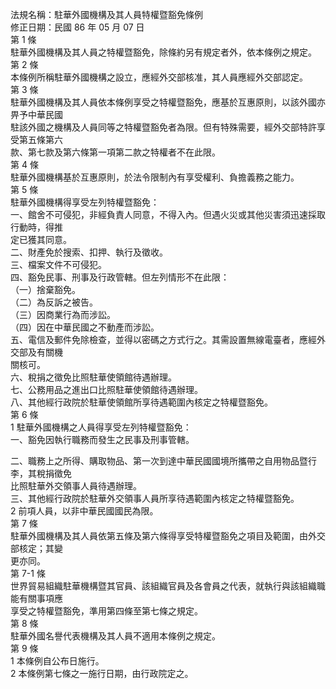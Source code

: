 法規名稱：駐華外國機構及其人員特權暨豁免條例  
修正日期：民國 86 年 05 月 07 日  
第 1 條  
駐華外國機構及其人員之特權暨豁免，除條約另有規定者外，依本條例之規定。  
第 2 條  
本條例所稱駐華外國機構之設立，應經外交部核准，其人員應經外交部認定。  
第 3 條  
駐華外國機構及其人員依本條例享受之特權暨豁免，應基於互惠原則，以該外國亦畀予中華民國  
駐該外國之機構及人員同等之特權暨豁免者為限。但有特殊需要，經外交部特許享受第五條第六  
款、第七款及第六條第一項第二款之特權者不在此限。  
第 4 條  
駐華外國機構基於互惠原則，於法令限制內有享受權利、負擔義務之能力。  
第 5 條  
駐華外國機構得享受左列特權暨豁免：  
一、館舍不可侵犯，非經負責人同意，不得入內。但遇火災或其他災害須迅速採取行動時，得推  
定已獲其同意。  
二、財產免於搜索、扣押、執行及徵收。  
三、檔案文件不可侵犯。  
四、豁免民事、刑事及行政管轄。但左列情形不在此限：  
（一）捨棄豁免。  
（二）為反訴之被告。  
（三）因商業行為而涉訟。  
（四）因在中華民國之不動產而涉訟。  
五、電信及郵件免除檢查，並得以密碼之方式行之。其需設置無線電臺者，應經外交部及有關機  
關核可。  
六、稅捐之徵免比照駐華使領館待遇辦理。  
七、公務用品之進出口比照駐華使領館待遇辦理。  
八、其他經行政院於駐華使領館所享待遇範圍內核定之特權暨豁免。  
第 6 條  
1 駐華外國機構之人員得享受左列特權暨豁免：  
一、豁免因執行職務而發生之民事及刑事管轄。  


二、職務上之所得、購取物品、第一次到達中華民國國境所攜帶之自用物品暨行李，其稅捐徵免  
比照駐華外交領事人員待遇辦理。  
三、其他經行政院於駐華外交領事人員所享待遇範圍內核定之特權暨豁免。  
2 前項人員，以非中華民國國民為限。  
第 7 條  
駐華外國機構及其人員依第五條及第六條得享受特權暨豁免之項目及範圍，由外交部核定；其變  
更亦同。  
第 7-1 條  
世界貿易組織駐華機構暨其官員、該組織官員及各會員之代表，就執行與該組織職能有關事項應  
享受之特權暨豁免，準用第四條至第七條之規定。  
第 8 條  
駐華外國名譽代表機構及其人員不適用本條例之規定。  
第 9 條  
1 本條例自公布日施行。  
2 本條例第七條之一施行日期，由行政院定之。  


